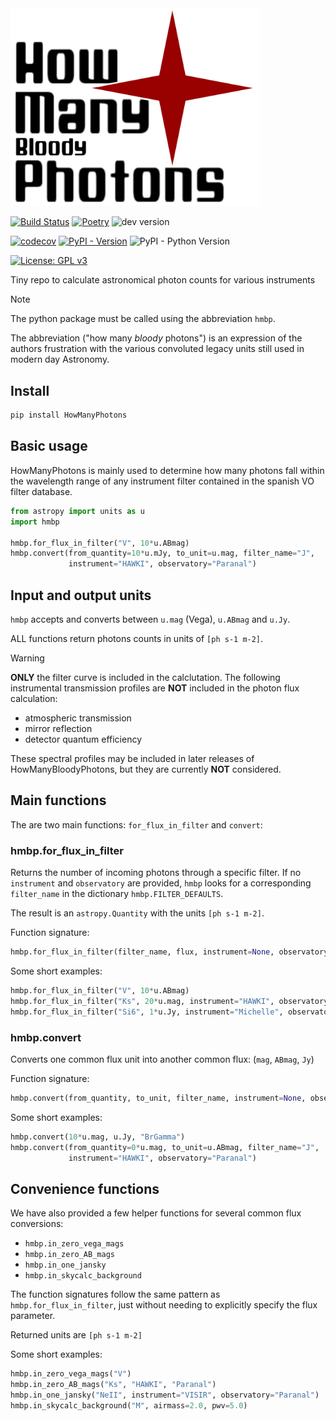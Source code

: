 <img src="https://raw.githubusercontent.com/AstarVienna/HowManyBloodyPhotons/main/docs/logos/logo_t.png" alt="# How Many Photons" width="400"/>

[![Build Status](https://github.com/AstarVienna/HowManyBloodyPhotons/actions/workflows/tests.yml/badge.svg)](https://github.com/AstarVienna/HowManyBloodyPhotons/actions/workflows/tests.yml/badge.svg)
[![Poetry](https://img.shields.io/endpoint?url=https://python-poetry.org/badge/v0.json)](https://python-poetry.org/)
![dev version](https://img.shields.io/badge/dynamic/toml?url=https%3A%2F%2Fraw.githubusercontent.com%2FAstarVienna%2FHowManyBloodyPhotons%2Fmain%2Fpyproject.toml&query=%24.tool.poetry.version&label=dev%20version&color=teal)

[![codecov](https://codecov.io/gh/AstarVienna/HowManyBloodyPhotons/graph/badge.svg)](https://codecov.io/gh/AstarVienna/HowManyBloodyPhotons)
[![PyPI - Version](https://img.shields.io/pypi/v/HowManyPhotons)](https://pypi.org/project/HowManyPhotons/)
![PyPI - Python Version](https://img.shields.io/pypi/pyversions/HowManyPhotons)

[![License: GPL v3](https://img.shields.io/badge/License-GPLv3-blue.svg)](https://www.gnu.org/licenses/gpl-3.0)


Tiny repo to calculate astronomical photon counts for various instruments

> [!NOTE]
> The python package must be called using the abbreviation `hmbp`.

The abbreviation ("how many *bloody* photons") is an expression of the authors frustration with the various convoluted legacy units still used in modern day Astronomy. 

## Install

```bash
pip install HowManyPhotons
```

## Basic usage

HowManyPhotons is mainly used to determine how many photons fall within the wavelength range of any instrument filter contained in the spanish VO filter database.

```python
from astropy import units as u
import hmbp

hmbp.for_flux_in_filter("V", 10*u.ABmag)
hmbp.convert(from_quantity=10*u.mJy, to_unit=u.mag, filter_name="J", 
             instrument="HAWKI", observatory="Paranal")
```

## Input and output units

`hmbp` accepts and converts between `u.mag` (Vega), `u.ABmag` and `u.Jy`.

ALL functions return photons counts in units of `[ph s-1 m-2]`.

> [!WARNING]
> **ONLY** the filter curve is included in the calclutation. The following instrumental transmission profiles are **NOT** included in the photon flux calculation:
>
> - atmospheric transmission
> - mirror reflection
> - detector quantum efficiency
>
> These spectral profiles may be included in later releases of HowManyBloodyPhotons, but they are currently **NOT** considered.

## Main functions

The are two main functions: `for_flux_in_filter` and `convert`:

### hmbp.for_flux_in_filter

Returns the number of incoming photons through a specific filter. If no `instrument` and `observatory` are provided, `hmbp` looks for a corresponding `filter_name` in the dictionary `hmbp.FILTER_DEFAULTS`.

The result is an `astropy.Quantity` with the units `[ph s-1 m-2]`.

Function signature: 

```python
hmbp.for_flux_in_filter(filter_name, flux, instrument=None, observatory=None)
```

Some short examples:

```python
hmbp.for_flux_in_filter("V", 10*u.ABmag)
hmbp.for_flux_in_filter("Ks", 20*u.mag, instrument="HAWKI", observatory="Paranal")
hmbp.for_flux_in_filter("Si6", 1*u.Jy, instrument="Michelle", observatory="Gemini")
```

### hmbp.convert

Converts one common flux unit into another common flux: 
(`mag`, `ABmag`, `Jy`)

Function signature: 

```python
hmbp.convert(from_quantity, to_unit, filter_name, instrument=None, observatory=None)
```

Some short examples:

```python
hmbp.convert(10*u.mag, u.Jy, "BrGamma")
hmbp.convert(from_quantity=0*u.mag, to_unit=u.ABmag, filter_name="J",
             instrument="HAWKI", observatory="Paranal")
```

## Convenience functions

We have also provided a few helper functions for several common flux conversions:

- `hmbp.in_zero_vega_mags`
- `hmbp.in_zero_AB_mags`
- `hmbp.in_one_jansky`
- `hmbp.in_skycalc_background`

The function signatures follow the same pattern as `hmbp.for_flux_in_filter`, just without needing to explicitly specify the flux parameter.

Returned units are `[ph s-1 m-2]`

Some short examples:

```python
hmbp.in_zero_vega_mags("V")
hmbp.in_zero_AB_mags("Ks", "HAWKI", "Paranal")
hmbp.in_one_jansky("NeII", instrument="VISIR", observatory="Paranal")
hmbp.in_skycalc_background("M", airmass=2.0, pwv=5.0)
```

